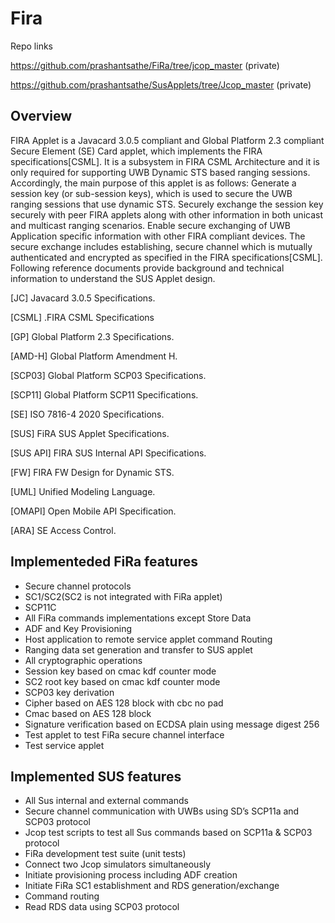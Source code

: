 # Fira

Repo links

https://github.com/prashantsathe/FiRa/tree/jcop_master (private)

https://github.com/prashantsathe/SusApplets/tree/Jcop_master (private)

## Overview

FIRA Applet is a Javacard 3.0.5 compliant and Global Platform 2.3 compliant Secure Element (SE) Card applet, which implements the FIRA specifications[CSML]. It is a subsystem in FIRA CSML Architecture and it is only required for supporting UWB Dynamic STS based ranging sessions. Accordingly, the main purpose of this applet is as follows:
Generate a session key (or sub-session keys), which is used to secure the UWB ranging sessions that use dynamic STS.
Securely exchange the session key securely with peer FIRA applets along with other information in both unicast and multicast ranging scenarios. 
Enable secure exchanging of UWB Application specific information with other FIRA compliant devices.
The secure exchange includes establishing, secure channel which is mutually authenticated and encrypted as specified in the FIRA specifications[CSML]. 
Following reference documents provide background and technical information to understand the SUS Applet design.


[JC]  Javacard 3.0.5 Specifications.

[CSML] .FIRA CSML Specifications

[GP] Global Platform 2.3 Specifications.

[AMD-H] Global Platform Amendment H.

[SCP03] Global Platform SCP03 Specifications.

[SCP11] Global Platform SCP11 Specifications.

[SE] ISO 7816-4 2020 Specifications.

[SUS] FiRA SUS Applet Specifications.

[SUS API] FIRA SUS Internal API Specifications. 

[FW] FIRA FW Design for Dynamic STS.

[UML] Unified Modeling Language.

[OMAPI] Open Mobile API Specification.

[ARA] SE Access Control.

## Implementeded FiRa features

* Secure channel protocols
* SC1/SC2(SC2 is not integrated with FiRa applet)
* SCP11C
* All FiRa commands implementations except Store Data
* ADF and Key Provisioning
* Host application to remote service applet command Routing
*  Ranging data set generation and transfer to SUS applet
* All cryptographic operations
* Session key based on cmac kdf counter mode
* SC2 root key based on cmac kdf counter mode
* SCP03 key derivation
* Cipher based on AES 128 block with cbc no pad
* Cmac based on AES 128 block
* Signature verification based on ECDSA plain using message digest 256
* Test applet to test FiRa secure channel interface
* Test service applet

## Implemented SUS features

* All Sus internal and external commands
* Secure channel communication with UWBs using SD’s SCP11a and SCP03 protocol
* Jcop test scripts to test all Sus commands based on SCP11a & SCP03 protocol
* FiRa development test suite (unit tests)
* Connect two Jcop simulators simultaneously
* Initiate provisioning process including ADF creation
* Initiate FiRa SC1 establishment and RDS generation/exchange
* Command routing
* Read RDS data using SCP03 protocol
